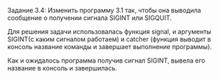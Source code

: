 Задание 3.4: Изменить программу 3.1 так, чтобы она выводила сообщение о получении сигнала SIGINT или SIGQUIT.

Для решения задачи использовалась функция signal, и аргументы SIGINT(с каким сигналом работаем) и catcher (функция выводит в консоль название команды и завершает выполнение программы).

Как и ожидалось программа получив сигнал SIGINT, вывела его название в консоль и завершилась.
